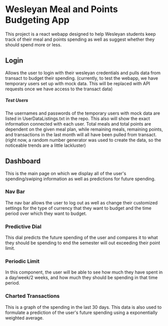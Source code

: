 # Wesleyan Meal and Points Budgeting App

This project is a react webapp designed to help Wesleyan students keep track of their meal and points spending as well as suggest whether they should spend more or less.

## Login

Allows the user to login with their wesleyan credentials and pulls data from transact to budget their spending.
(currently, to test the webapp, we have temporary users set up with mock data. This will be replaced with API requests once we have access to the transact data)

##### Test Users

The usernames and passwords of the temporary users with mock data are listed in UserDataListings.txt in the repo. This also will show the exact information connected with each user. Total meals and total points are dependent on the given meal plan, while remaining meals, remaining points, and transactions in the last month will all have been pulled from transact. (right now, a random number generator was used to create the data, so the noticeable trends are a little lackluster)

## Dashboard

This is the main page on which we display all of the user's spending/swiping information as well as predictions for future spending.

### Nav Bar

The nav bar allows the user to log out as well as change their customized settings for the type of currency that they want to budget and the time period over which they want to budget.

### Predictive Dial

This dial predicts the future spending of the user and compares it to what they should be spending to end the semester will out exceeding their point limit.

### Periodic Limit

In this component, the user will be able to see how much they have spent in a day/week/2 weeks, and how much they should be spending in that time period.

### Charted Transactions

This is a graph of the spending in the last 30 days. This data is also used to formulate a prediction of the user's future spending using a exponentially weighted average.




